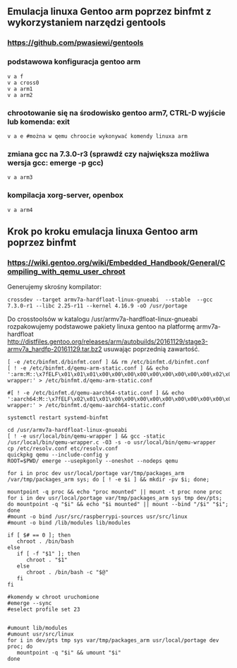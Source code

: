 ## Emulacja linuxa Gentoo arm poprzez binfmt z wykorzystaniem narzędzi gentools 
### https://github.com/pwasiewi/gentools
### podstawowa konfiguracja gentoo arm
```
v a f
v a cross0
v a arm1
v a arm2
```
### chrootowanie się na środowisko gentoo arm7, CTRL-D wyjście lub komenda: exit 
```
v a e #można w qemu chroocie wykonywać komendy linuxa arm
```
### zmiana gcc na 7.3.0-r3 (sprawdź czy największa możliwa wersja gcc: emerge -p gcc)
```
v a arm3
```
### kompilacja xorg-server, openbox
```
v a arm4
```


## Krok po kroku emulacja linuxa Gentoo arm poprzez binfmt
### https://wiki.gentoo.org/wiki/Embedded_Handbook/General/Compiling_with_qemu_user_chroot

Generujemy skrośny kompilator:
```
crossdev --target armv7a-hardfloat-linux-gnueabi  --stable  --gcc 7.3.0-r1 --libc 2.25-r11 --kernel 4.16.9 -oO /usr/portage
```

Do crosstoolsów w katalogu /usr/armv7a-hardfloat-linux-gnueabi rozpakowujemy podstawowe pakiety linuxa gentoo na platformę armv7a-hardfloat http://distfiles.gentoo.org/releases/arm/autobuilds/20161129/stage3-armv7a_hardfp-20161129.tar.bz2 usuwając poprzednią zawartość.

```
[ -e /etc/binfmt.d/binfmt.conf ] && rm /etc/binfmt.d/binfmt.conf
[ ! -e /etc/binfmt.d/qemu-arm-static.conf ] && echo ':arm:M::\x7fELF\x01\x01\x01\x00\x00\x00\x00\x00\x00\x00\x00\x00\x02\x00\x28\x00:\xff\xff\xff\xff\xff\xff\xff\x00\xff\xff\xff\xff\xff\xff\x00\xff\xfe\xff\xff\xff:/usr/local/bin/qemu-wrapper:' > /etc/binfmt.d/qemu-arm-static.conf

#[ ! -e /etc/binfmt.d/qemu-aarch64-static.conf ] && echo ':aarch64:M::\x7fELF\x02\x01\x01\x00\x00\x00\x00\x00\x00\x00\x00\x00\x02\x00\xb7:\xff\xff\xff\xff\xff\xff\xff\xfc\xff\xff\xff\xff\xff\xff\xff\xff\xfe\xff\xff:/usr/local/bin/qemu-wrapper:' > /etc/binfmt.d/qemu-aarch64-static.conf

systemctl restart systemd-binfmt

cd /usr/armv7a-hardfloat-linux-gnueabi
[ ! -e usr/local/bin/qemu-wrapper ] && gcc -static /usr/local/bin/qemu-wrapper.c -O3 -s -o usr/local/bin/qemu-wrapper
cp /etc/resolv.conf etc/resolv.conf
quickpkg qemu --include-config y
ROOT=$PWD/ emerge --usepkgonly --oneshot --nodeps qemu 

for i in proc dev usr/local/portage var/tmp/packages_arm /var/tmp/packages_arm sys; do [ ! -e $i ] && mkdir -pv $i; done;
   
mountpoint -q proc && echo "proc mounted" || mount -t proc none proc
for i in dev usr/local/portage var/tmp/packages_arm sys tmp dev/pts; do mountpoint -q "$i" && echo "$i mounted" || mount --bind "/$i" "$i"; done
#mount -o bind /usr/src/raspberrypi-sources usr/src/linux
#mount -o bind /lib/modules lib/modules

if [ $# == 0 ]; then
   chroot . /bin/bash
else
   if [ -f "$1" ]; then
      chroot . "$1"
   else
      chroot . /bin/bash -c "$@"
   fi
fi

#komendy w chroot uruchomione
#emerge --sync
#eselect profile set 23


#umount lib/modules
#umount usr/src/linux
for i in dev/pts tmp sys var/tmp/packages_arm usr/local/portage dev proc; do 
   mountpoint -q "$i" && umount "$i"
done
```
